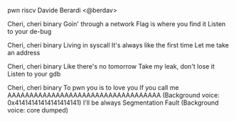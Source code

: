 pwn riscv
Davide Berardi <@berdav>

Cheri, cheri binary
Goin' through a network
Flag is where you find it
Listen to your de-bug

Cheri, cheri binary
Living in syscall
It's always like the first time
Let me take an address

Cheri, cheri binary
Like there's no tomorrow
Take my leak, don't lose it
Listen to your gdb

Cheri, cheri binary
To pwn you is to love you
If you call me AAAAAAAAAAAAAAAAAAAAAAAAAAAAAAAAAAA (Background voice: 0x41414141414141414141)
I'll be always Segmentation Fault (Background voice: core dumped)
